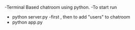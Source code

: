 -Terminal Based chatroom using python. 
-To start run 
- python server.py 
-first , then to add "users" to chatroom 
- python app.py
